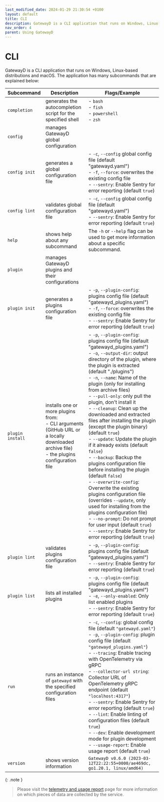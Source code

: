 ```yaml
---
last_modified_date: 2024-01-29 21:30:54 +0100
layout: default
title: CLI
description: GatewayD is a CLI application that runs on Windows, Linux-based distributions and macOS.
nav_order: 4
parent: Using GatewayD
---
```


# CLI

GatewayD is a CLI application that runs on Windows, Linux-based distributions and macOS. The application has many subcommands that are explained below:

| Subcommand       | Description                                                                                                                                   | Flags/Example                                                                                                                                                                                                                                                                                                                                                                                                                                                                                                                                                                                                                                                                                                                                                                                                                                                                                                                                                                       |
| ---------------- | --------------------------------------------------------------------------------------------------------------------------------------------- | ----------------------------------------------------------------------------------------------------------------------------------------------------------------------------------------------------------------------------------------------------------------------------------------------------------------------------------------------------------------------------------------------------------------------------------------------------------------------------------------------------------------------------------------------------------------------------------------------------------------------------------------------------------------------------------------------------------------------------------------------------------------------------------------------------------------------------------------------------------------------------------------------------------------------------------------------------------------------------------- |
| `completion`     | generates the autocompletion script for the specified shell                                                                                   | - `bash`<br/>- `fish`<br/>- `powershell`<br/>- `zsh`                                                                                                                                                                                                                                                                                                                                                                                                                                                                                                                                                                                                                                                                                                                                                                                                                                                                                                                                |
| `config`         | manages GatewayD global configuration                                                                                                         |                                                                                                                                                                                                                                                                                                                                                                                                                                                                                                                                                                                                                                                                                                                                                                                                                                                                                                                                                                                     |
| `config init`    | generates a global configuration file                                                                                                         | - `-c`, `--config` global config file (default "gatewayd.yaml")<br/>- `-f`, `--force`: overwrites the existing config file<br/>- `--sentry`: Enable Sentry for error reporting (default `true`)                                                                                                                                                                                                                                                                                                                                                                                                                                                                                                                                                                                                                                                                                                                                                                                     |
| `config lint`    | validates global configuration file                                                                                                           | - `-c`, `--config` global config file (default "gatewayd.yaml") <br/>- `--sentry`: Enable Sentry for error reporting (default `true`)                                                                                                                                                                                                                                                                                                                                                                                                                                                                                                                                                                                                                                                                                                                                                                                                                                               |
| `help`           | shows help about any subcommand                                                                                                               | The `-h` or `--help` flag can be used to get more information about a specific subcommand.                                                                                                                                                                                                                                                                                                                                                                                                                                                                                                                                                                                                                                                                                                                                                                                                                                                                                          |
| `plugin`         | manages GatewayD plugins and their configurations                                                                                             |                                                                                                                                                                                                                                                                                                                                                                                                                                                                                                                                                                                                                                                                                                                                                                                                                                                                                                                                                                                     |
| `plugin init`    | generates a plugins configuration file                                                                                                        | - `-p`, `--plugin-config`: plugins config file (default "gatewayd_plugins.yaml")<br/>- `-f`, `--force`: overwrites the existing config file<br/>- `--sentry`: Enable Sentry for error reporting (default `true`)                                                                                                                                                                                                                                                                                                                                                                                                                                                                                                                                                                                                                                                                                                                                                                    |
| `plugin install` | installs one or more plugins from:<br/>- CLI arguments (GitHub URL or a locally downloaded archive file)<br/>- the plugins configuration file | - `-p`, `--plugin-config`: plugins config file (default "gatewayd_plugins.yaml")<br/>- `-o`, `--output-dir`: output directory of the plugin, where the plugin is extracted (default "./plugins")<br/>- `-n`, `--name`: Name of the plugin (only for installing from archive files)<br/>- `--pull-only`: only pull the plugin, don't install it<br/>- `--cleanup`: Clean up the downloaded and extracted files after installing the plugin (except the plugin binary) (default `true`)<br/> - `--update`: Update the plugin if it already exists (default `false`)<br/>- `--backup`: Backup the plugins configuration file before installing the plugin (default `false`)<br/>- `--overwrite-config`: Overwrite the existing plugins configuration file (overrides `--update`, only used for installing from the plugins configuration file)<br/>- `--no-prompt`: Do not prompt for user input (default `true`)<br/>- `--sentry`: Enable Sentry for error reporting (default `true`) |
| `plugin lint`    | validates plugins configuration file                                                                                                          | - `-p`, `--plugin-config`: plugins config file (default "gatewayd_plugins.yaml")<br/>- `--sentry`: Enable Sentry for error reporting (default `true`)                                                                                                                                                                                                                                                                                                                                                                                                                                                                                                                                                                                                                                                                                                                                                                                                                               |
| `plugin list`    | lists all installed plugins                                                                                                                   | - `-p`, `--plugin-config`: plugins config file (default "gatewayd_plugins.yaml")<br/>- `-e`, `--only-enabled`: Only list enabled plugins<br/>- `--sentry`: Enable Sentry for error reporting (default `true`)                                                                                                                                                                                                                                                                                                                                                                                                                                                                                                                                                                                                                                                                                                                                                                       |
| `run`            | runs an instance of `gatewayd` with the specified configuration files                                                                         | - `-c`, `--config`: global config file (default `"gatewayd.yaml"`)<br/>- `-p`, `--plugin-config`: plugin config file (default `"gatewayd_plugins.yaml"`)<br/>- `--tracing`: Enable tracing with OpenTelemetry via gRPC<br/>- `--collector-url string`: Collector URL of OpenTelemetry gRPC endpoint (default `"localhost:4317"`)<br/>- `--sentry`: Enable Sentry for error reporting (default `true`)<br/>- `--lint`: Enable linting of configuration files (default `true`)<br/>- `--dev`: Enable development mode for plugin development<br/>- `--usage-report`: Enable usage report (default `true`)                                                                                                                                                                                                                                                                                                                                                                             |
| `version`        | shows version information                                                                                                                     | `GatewayD v0.6.0 (2023-03-12T22:22:55+0000/ae469dc, go1.20.1, linux/amd64)`                                                                                                                                                                                                                                                                                                                                                                                                                                                                                                                                                                                                                                                                                                                                                                                                                                                                                                         |

{: .note }
> Please visit the [telemetry and usage report](/miscellaneous/telemetry-and-usage-report) page for more information on which pieces of data are collected by the service.

